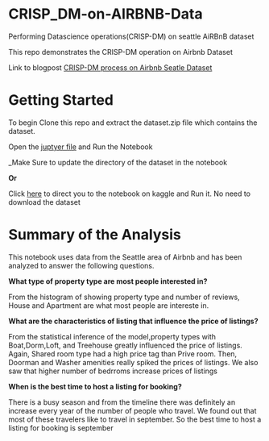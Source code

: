 # CRISP_DM-on-AIRBNB-Data
Performing Datascience operations(CRISP-DM) on seattle AiRBnB dataset

This repo demonstrates the CRISP-DM operation on Airbnb Dataset

Link to blogpost [CRISP-DM process on Airbnb Seatle Dataset](https://iancecilakoto.medium.com/how-can-new-hosts-have-a-good-start-and-earnings-at-airbnb-ae97500dc26a)

# Getting Started

To begin Clone this repo and extract the dataset.zip file which contains the dataset.

Open the  [juptyer file](https://github.com/ian0549/CRISP_DM-on-AIRBNB-Data/blob/main/crisp-dm-process-on-seatle-airbnb-data.ipynb) and Run the Notebook

_Make Sure to update the directory of the dataset in the notebook 


**Or**

Click [here](https://www.kaggle.com/ianakoto/crisp-dm-process-on-seatle-airbnb-data) to direct you to the notebook on kaggle and Run it. No need to download the dataset

# Summary of the Analysis

This notebook uses data from the Seattle area of Airbnb and has been analyzed to answer the following questions.

**What type of property type are most people interested in?**

From the histogram of showing property type and number of reviews, House and Apartment are what most people are intereste in.

**What are the characteristics of listing that influence the price of listings?**

From the statistical inference of the model,property types with Boat,Dorm,Loft, and Treehouse greatly influenced the price of listings. Again, Shared room type had a high price tag than Prive room. Then, Doorman and Washer amenities really spiked the prices of listings. We also saw that higher number of bedrroms increase prices of listings

**When is the best time to host a listing for booking?**

There is a busy season and from the timeline there was definitely an increase every year of the number of people who travel. We found out that most of these travelers like to travel in september. So the best time to host a listing for booking is september

